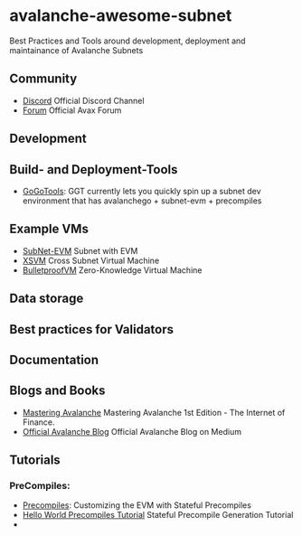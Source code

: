# avalanche-awesome-subnet
Best Practices and Tools around development, deployment and maintainance of Avalanche Subnets

## Community

* [Discord](https://discord.com/invite/RwXY7P6) Official Discord Channel
* [Forum](https://forum.avax.network/) Official Avax Forum

## Development

## Build- and Deployment-Tools

* [GoGoTools](https://github.com/multisig-labs/GoGoTools): GGT currently lets you quickly spin up a subnet dev environment that has avalanchego + subnet-evm + precompiles

## Example VMs

* [SubNet-EVM](https://github.com/ava-labs/subnet-evm) Subnet with EVM
* [XSVM](https://github.com/ava-labs/xsvm) Cross Subnet Virtual Machine
* [BulletproofVM](https://github.com/usmaneth/BulletproofVM) Zero-Knowledge Virtual Machine

## Data storage

## Best practices for Validators


## Documentation


## Blogs and Books

* [Mastering Avalanche](https://github.com/ava-labs/mastering-avalanche) Mastering Avalanche 1st Edition - The Internet of Finance.
* [Official Avalanche Blog](https://medium.com/@avalancheavax) Official Avalanche Blog on Medium


## Tutorials

### PreCompiles:
* [Precompiles](https://medium.com/avalancheavax/customizing-the-evm-with-stateful-precompiles-f44a34f39efd): Customizing the EVM with Stateful Precompiles
* [Hello World Precompiles Tutorial](https://docs.avax.network/subnets/hello-world-precompile-tutorial) Stateful Precompile Generation Tutorial
* 
